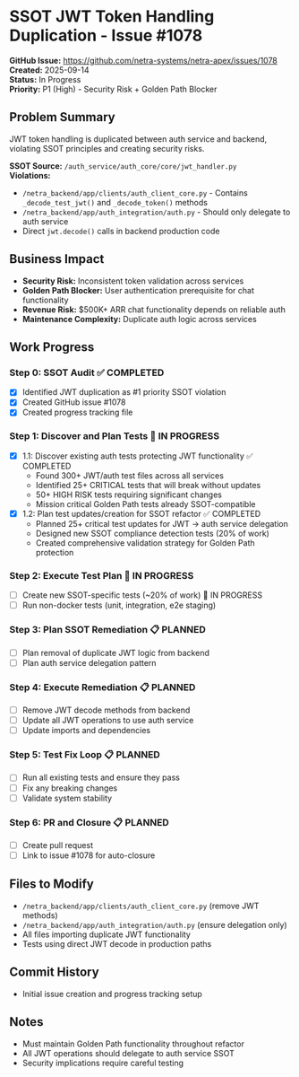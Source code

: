 # SSOT JWT Token Handling Duplication - Issue #1078

**GitHub Issue:** https://github.com/netra-systems/netra-apex/issues/1078  
**Created:** 2025-09-14  
**Status:** In Progress  
**Priority:** P1 (High) - Security Risk + Golden Path Blocker

## Problem Summary

JWT token handling is duplicated between auth service and backend, violating SSOT principles and creating security risks.

**SSOT Source:** `/auth_service/auth_core/core/jwt_handler.py`  
**Violations:**
- `/netra_backend/app/clients/auth_client_core.py` - Contains `_decode_test_jwt()` and `_decode_token()` methods
- `/netra_backend/app/auth_integration/auth.py` - Should only delegate to auth service
- Direct `jwt.decode()` calls in backend production code

## Business Impact
- **Security Risk:** Inconsistent token validation across services
- **Golden Path Blocker:** User authentication prerequisite for chat functionality 
- **Revenue Risk:** $500K+ ARR chat functionality depends on reliable auth
- **Maintenance Complexity:** Duplicate auth logic across services

## Work Progress

### Step 0: SSOT Audit ✅ COMPLETED
- [x] Identified JWT duplication as #1 priority SSOT violation
- [x] Created GitHub issue #1078
- [x] Created progress tracking file

### Step 1: Discover and Plan Tests 🔄 IN PROGRESS
- [x] 1.1: Discover existing auth tests protecting JWT functionality ✅ COMPLETED
  - Found 300+ JWT/auth test files across all services
  - Identified 25+ CRITICAL tests that will break without updates
  - 50+ HIGH RISK tests requiring significant changes
  - Mission critical Golden Path tests already SSOT-compatible
- [x] 1.2: Plan test updates/creation for SSOT refactor ✅ COMPLETED
  - Planned 25+ critical test updates for JWT → auth service delegation
  - Designed new SSOT compliance detection tests (20% of work)
  - Created comprehensive validation strategy for Golden Path protection

### Step 2: Execute Test Plan 🔄 IN PROGRESS
- [ ] Create new SSOT-specific tests (~20% of work) 🔄 IN PROGRESS
- [ ] Run non-docker tests (unit, integration, e2e staging)

### Step 3: Plan SSOT Remediation 📋 PLANNED
- [ ] Plan removal of duplicate JWT logic from backend
- [ ] Plan auth service delegation pattern

### Step 4: Execute Remediation 📋 PLANNED
- [ ] Remove JWT decode methods from backend
- [ ] Update all JWT operations to use auth service
- [ ] Update imports and dependencies

### Step 5: Test Fix Loop 📋 PLANNED
- [ ] Run all existing tests and ensure they pass
- [ ] Fix any breaking changes
- [ ] Validate system stability

### Step 6: PR and Closure 📋 PLANNED
- [ ] Create pull request
- [ ] Link to issue #1078 for auto-closure

## Files to Modify
- `/netra_backend/app/clients/auth_client_core.py` (remove JWT methods)
- `/netra_backend/app/auth_integration/auth.py` (ensure delegation only)
- All files importing duplicate JWT functionality
- Tests using direct JWT decode in production paths

## Commit History
- Initial issue creation and progress tracking setup

## Notes
- Must maintain Golden Path functionality throughout refactor
- All JWT operations should delegate to auth service SSOT
- Security implications require careful testing